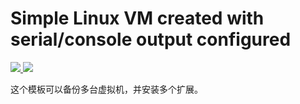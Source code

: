 # Simple Linux VM created with serial/console output configured
<a href="https://portal.azure.cn/#create/Microsoft.Template/uri/https%3a%2f%2fgithub.com%2fkaka-ruifeng%2fkaka%2fblob%2fmaster%2fbackup-multiple-vms%2fJCIGI-china-Iaaswindowsmd-copyindex.json" target="_blank">
    <img src="http://azuredeploy.net/deploybutton.png"/>
</a>
<a href="http://armviz.io/#/?load=https%3A%2F%2Fraw.githubusercontent.com%2FAzure%2Fazure-quickstart-templates%2Fmaster%2F101-vm-linux-serial-output%2Fazuredeploy.json" target="_blank">
    <img src="http://armviz.io/visualizebutton.png"/>
</a>

这个模板可以备份多台虚拟机，并安装多个扩展。
